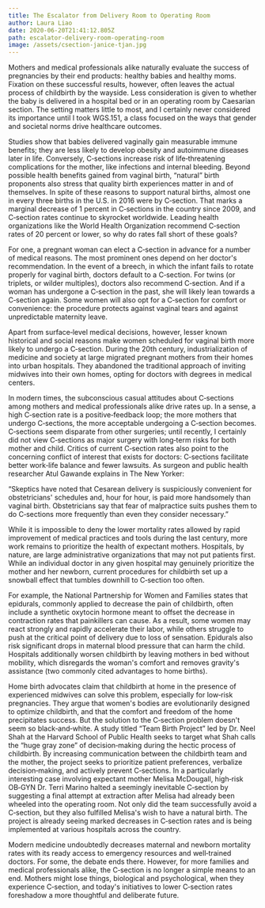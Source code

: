 ```yaml
---
title: The Escalator from Delivery Room to Operating Room
author: Laura Liao
date: 2020-06-20T21:41:12.805Z
path: escalator-delivery-room-operating-room
image: /assets/csection-janice-tjan.jpg
---
```

Mothers and medical professionals alike naturally evaluate the success of pregnancies by their end products: healthy babies and healthy moms. Fixation on these successful results, however, often leaves the actual process of childbirth by the wayside. Less consideration is given to whether the baby is delivered in a hospital bed or in an operating room by Caesarian section. The setting matters little to most, and I certainly never considered its importance until I took WGS.151, a class focused on the ways that gender and societal norms drive healthcare outcomes.

Studies show that babies delivered vaginally gain measurable immune benefits; they are less likely to develop obesity and autoimmune diseases later in life. Conversely, C‐sections increase risk of life‐threatening complications for the mother, like infections and internal bleeding. Beyond possible health benefits gained from vaginal birth, “natural” birth proponents also stress that quality birth experiences matter in and of themselves. In spite of these reasons to support natural births, almost one in every three births in the U.S. in 2016 were by C‐section. That marks a marginal decrease of 1 percent in C‐sections in the country since 2009, and C‐section rates continue to skyrocket worldwide. Leading health organizations like the World Health Organization recommend C‐section rates of 20 percent or lower, so why do rates fall short of these goals?

For one, a pregnant woman can elect a C‐section in advance for a number of medical reasons. The most prominent ones depend on her doctor's recommendation. In the event of a breech, in which the infant fails to rotate properly for vaginal birth, doctors default to a C‐section. For twins (or triplets, or wilder multiples), doctors also recommend C‐section. And if a woman has undergone a C‐section in the past, she will likely lean towards a C‐section again. Some women will also opt for a C‐section for comfort or convenience: the procedure protects against vaginal tears and against unpredictable maternity leave.

Apart from surface‐level medical decisions, however, lesser known historical and social reasons make women scheduled for vaginal birth more likely to undergo a C‐section. During the 20th century, industrialization of medicine and society at large migrated pregnant mothers from their homes into urban hospitals. They abandoned the traditional approach of inviting midwives into their own homes, opting for doctors with degrees in medical centers.

In modern times, the subconscious casual attitudes about C‐sections among mothers and medical professionals alike drive rates up. In a sense, a high C‐section rate is a positive‐feedback loop; the more mothers that undergo C‐sections, the more acceptable undergoing a C‐section becomes. C‐sections seem disparate from other surgeries; until recently, I certainly did not view C‐sections as major surgery with long‐term risks for both mother and child. Critics of current C‐section rates also point to the concerning conflict of interest that exists for doctors: C‐sections facilitate better work‐life balance and fewer lawsuits. As surgeon and public health researcher Atul Gawande explains in The New Yorker:

“Skeptics have noted that Cesarean delivery is suspiciously convenient for obstetricians' schedules and, hour for hour, is paid more handsomely than vaginal birth. Obstetricians say that fear of malpractice suits pushes them to do C‐sections more frequently than even they consider necessary.”

While it is impossible to deny the lower mortality rates allowed by rapid improvement of medical practices and tools during the last century, more work remains to prioritize the health of expectant mothers. Hospitals, by nature, are large administrative organizations that may not put patients first. While an individual doctor in any given hospital may genuinely prioritize the mother and her newborn, current procedures for childbirth set up a snowball effect that tumbles downhill to C‐section too often.

For example, the National Partnership for Women and Families states that epidurals, commonly applied to decrease the pain of childbirth, often include a synthetic oxytocin hormone meant to offset the decrease in contraction rates that painkillers can cause. As a result, some women may react strongly and rapidly accelerate their labor, while others struggle to push at the critical point of delivery due to loss of sensation. Epidurals also risk significant drops in maternal blood pressure that can harm the child. Hospitals additionally worsen childbirth by leaving mothers in bed without mobility, which disregards the woman's comfort and removes gravity's assistance (two commonly cited advantages to home births).

Home birth advocates claim that childbirth at home in the presence of experienced midwives can solve this problem, especially for low‐risk pregnancies. They argue that women's bodies are evolutionarily designed to optimize childbirth, and that the comfort and freedom of the home precipitates success. But the solution to the C‐section problem doesn't seem so black‐and‐white. A study titled “Team Birth Project” led by Dr. Neel Shah at the Harvard School of Public Health seeks to target what Shah calls the “huge gray zone” of decision‐making during the hectic process of childbirth. By increasing communication between the childbirth team and the mother, the project seeks to prioritize patient preferences, verbalize decision‐making, and actively prevent C‐sections. In a particularly interesting case involving expectant mother Melisa McDougall, high‐risk OB‐GYN Dr. Terri Marino halted a seemingly inevitable C‐section by suggesting a final attempt at extraction after Melisa had already been wheeled into the operating room. Not only did the team successfully avoid a C‐section, but they also fulfilled Melisa's wish to have a natural birth. The project is already seeing marked decreases in C‐section rates and is being implemented at various hospitals across the country.

Modern medicine undoubtedly decreases maternal and newborn mortality rates with its ready access to emergency resources and well‐trained doctors. For some, the debate ends there. However, for more families and medical professionals alike, the C‐section is no longer a simple means to an end. Mothers might lose things, biological and psychological, when they experience C‐section, and today's initiatives to lower C‐section rates foreshadow a more thoughtful and deliberate future.